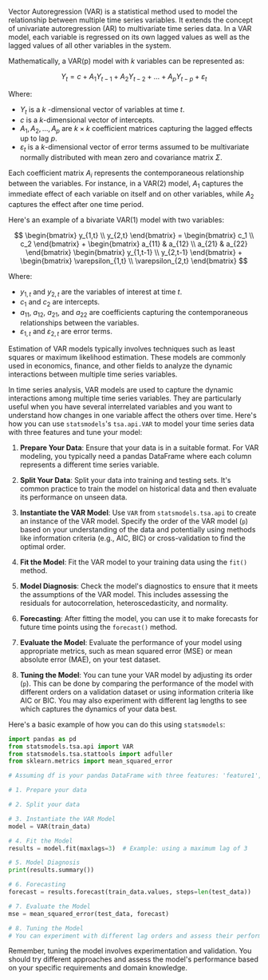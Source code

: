 
Vector Autoregression (VAR) is a statistical method used to model the relationship between multiple time series variables. It extends the concept of univariate autoregression (AR) to multivariate time series data. In a VAR model, each variable is regressed on its own lagged values as well as the lagged values of all other variables in the system.

Mathematically, a VAR(p) model with $k$ variables can be represented as:

$$
Y_t = c + A_1 Y_{t-1} + A_2 Y_{t-2} + \ldots + A_p Y_{t-p} + \varepsilon_t
$$

Where:
- $Y_t$ is a $k$ -dimensional vector of variables at time $t$.
- $c$ is a $k$-dimensional vector of intercepts.
- $A_1, A_2, \ldots, A_p$ are $k \times k$ coefficient matrices capturing the lagged effects up to lag $p$.
- $\varepsilon_t$ is a $k$-dimensional vector of error terms assumed to be multivariate normally distributed with mean zero and covariance matrix $\Sigma$.

Each coefficient matrix $A_i$ represents the contemporaneous relationship between the variables. For instance, in a VAR(2) model, $A_1$ captures the immediate effect of each variable on itself and on other variables, while $A_2$ captures the effect after one time period.

Here's an example of a bivariate VAR(1) model with two variables:

$$
\begin{bmatrix} 
y_{1,t} \\ 
y_{2,t} 
\end{bmatrix} = 
\begin{bmatrix} 
c_1 \\ 
c_2 
\end{bmatrix} +
\begin{bmatrix} 
a_{11} & a_{12} \\ 
a_{21} & a_{22} 
\end{bmatrix}
\begin{bmatrix} 
y_{1,t-1} \\ 
y_{2,t-1} 
\end{bmatrix} +
\begin{bmatrix} 
\varepsilon_{1,t} \\ 
\varepsilon_{2,t} 
\end{bmatrix}
$$

Where:
- $y_{1,t}$ and $y_{2,t}$ are the variables of interest at time $t$.
- $c_1$ and $c_2$ are intercepts.
- $a_{11}$, $a_{12}$, $a_{21}$, and $a_{22}$  are coefficients capturing the contemporaneous relationships between the variables.
- $\varepsilon_{1,t}$ and $\varepsilon_{2,t}$ are error terms.

Estimation of VAR models typically involves techniques such as least squares or maximum likelihood estimation. These models are commonly used in economics, finance, and other fields to analyze the dynamic interactions between multiple time series variables.


In time series analysis, VAR models are used to capture the dynamic interactions among multiple time series variables. They are particularly useful when you have several interrelated variables and you want to understand how changes in one variable affect the others over time. Here's how you can use `statsmodels`'s `tsa.api.VAR` to model your time series data with three features and tune your model:

1. **Prepare Your Data**: Ensure that your data is in a suitable format. For VAR modeling, you typically need a pandas DataFrame where each column represents a different time series variable.

2. **Split Your Data**: Split your data into training and testing sets. It's common practice to train the model on historical data and then evaluate its performance on unseen data.

3. **Instantiate the VAR Model**: Use `VAR` from `statsmodels.tsa.api` to create an instance of the VAR model. Specify the order of the VAR model (`p`) based on your understanding of the data and potentially using methods like information criteria (e.g., AIC, BIC) or cross-validation to find the optimal order.

4. **Fit the Model**: Fit the VAR model to your training data using the `fit()` method.

5. **Model Diagnosis**: Check the model's diagnostics to ensure that it meets the assumptions of the VAR model. This includes assessing the residuals for autocorrelation, heteroscedasticity, and normality.

6. **Forecasting**: After fitting the model, you can use it to make forecasts for future time points using the `forecast()` method.

7. **Evaluate the Model**: Evaluate the performance of your model using appropriate metrics, such as mean squared error (MSE) or mean absolute error (MAE), on your test dataset.

8. **Tuning the Model**: You can tune your VAR model by adjusting its order (`p`). This can be done by comparing the performance of the model with different orders on a validation dataset or using information criteria like AIC or BIC. You may also experiment with different lag lengths to see which captures the dynamics of your data best.

Here's a basic example of how you can do this using `statsmodels`:

```python
import pandas as pd
from statsmodels.tsa.api import VAR
from statsmodels.tsa.stattools import adfuller
from sklearn.metrics import mean_squared_error

# Assuming df is your pandas DataFrame with three features: 'feature1', 'feature2', 'feature3'

# 1. Prepare your data

# 2. Split your data

# 3. Instantiate the VAR Model
model = VAR(train_data)

# 4. Fit the Model
results = model.fit(maxlags=3)  # Example: using a maximum lag of 3

# 5. Model Diagnosis
print(results.summary())

# 6. Forecasting
forecast = results.forecast(train_data.values, steps=len(test_data))

# 7. Evaluate the Model
mse = mean_squared_error(test_data, forecast)

# 8. Tuning the Model
# You can experiment with different lag orders and assess their performance
```

Remember, tuning the model involves experimentation and validation. You should try different approaches and assess the model's performance based on your specific requirements and domain knowledge.
